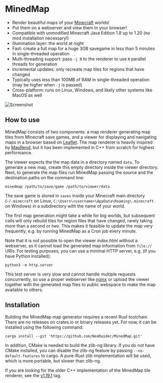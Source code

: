 # MinedMap

* Render beautiful maps of your [Minecraft](https://minecraft.net/) worlds!
* Put them on a webserver and view them in your browser!
* Compatible with unmodified Minecraft Java Edition 1.8 up to 1.20 (no mod installation necessary!)
* Illumination layer: the world at night
* Fast: create a full map for a huge 3GB savegame in less than 5 minutes in single-threaded operation
* Multi-threading support: pass `-j N` to the renderer to use `N` parallel threads for generation
* Incremental updates: only recreate map tiles for regions that have changed
* Typically uses less than 100MB of RAM in single-threaded operation (may be higher when `-j` is passed)
* Cross-platform: runs on Linux, Windows, and likely other systems like MacOS as well

![Screenshot](docs/images/MinedMap.png)

## How to use

MinedMap consists of two components: a map renderer generating map tiles from
Minecraft save games, and a viewer for displaying and navigating maps in a browser
based on [Leaflet](https://leafletjs.com/). The map renderer is heavily inspired by
[MapRend](https://github.com/YSelfTool/MapRend), but it has been implemented in C++
from scratch for highest performance.

The viewer expects the the map data in a directory named `data`. To generate a new
map, create this empty directory inside the viewer directory. Next, to generate the
map files run MinedMap passing the source and the destination paths on the command
line:
```shell
minedmap /path/to/save/game /path/to/viewer/data
```
The save game is stored in `saves` inside your Minecraft main directory
(`~/.minecraft` on Linux, `C:\Users\<username>\AppData\Roaming\.minecraft` on Windows)
in a subdirectory with the name of your world.

The first map generation might take a while for big worlds, but subsequent calls will
only rebuild tiles for region files that have changed, rarely taking more than a second
or two. This makes it feasible to update the map very frequently, e.g. by running
MinedMap as a Cron job every minute.

Note that it is not possible to open the viewer *index.html* without a webserver, as
it cannot load the generated map information from `file://` URIs. For testing purposes,
you can use a minimal HTTP server, e.g. (if you have Python installed):
```shell
python3 -m http.server
```
This test server is very slow and cannot handle multiple requests concurrently, so use
a proper webserver like [nginx](https://nginx.org/) or upload the viewer together with
the generated map files to public webspace to make the map available to others.

## Installation

Building the MinedMap map generator requires a recent Rust toolchain. There are no
releases on crates.io or binary releases yet. For now, it can be installed using the
following command:
```shell
cargo install --git 'https://github.com/NeoRaider/MinedMap.git'
```

In addition, CMake is needed to build the zlib-ng library. If you do not have
CMake installed, you can disable the zlib-ng feature by passing `--no-default-features`
to cargo. A pure-Rust zlib implementation will be used, which is more portable,
but slower than zlib-ng.

If you are looking for the older C++ implementation of the MinedMap tile renderer,
see the [v1.19.1](https://github.com/NeoRaider/MinedMap/tree/v1.19.1) tag.

